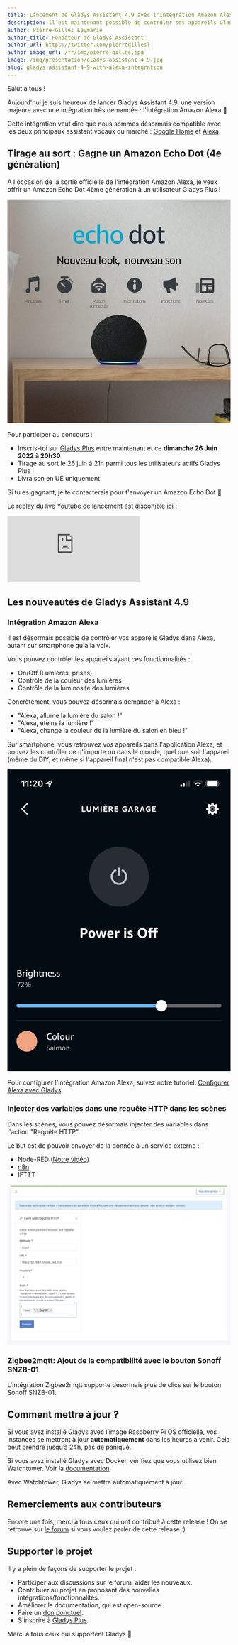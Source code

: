 ```yaml
---
title: Lancement de Gladys Assistant 4.9 avec l'intégration Amazon Alexa !
description: Il est maintenant possible de contrôler ses appareils Gladys Assistant depuis Alexa, à la voix ou sur mobile.
author: Pierre-Gilles Leymarie
author_title: Fondateur de Gladys Assistant
author_url: https://twitter.com/pierregillesl
author_image_url: /fr/img/pierre-gilles.jpg
image: /img/presentation/gladys-assistant-4-9.jpg
slug: gladys-assistant-4-9-with-alexa-integration
---
```


Salut à tous !

Aujourd'hui je suis heureux de lancer Gladys Assistant 4.9, une version majeure avec une intégration très demandée : l'intégration Amazon Alexa 🥳

Cette intégration veut dire que nous sommes désormais compatible avec les deux principaux assistant vocaux du marché : [Google Home](/fr/docs/integrations/google-home) et [Alexa](/fr/docs/integrations/alexa).

## Tirage au sort : Gagne un Amazon Echo Dot (4e génération)

A l'occasion de la sortie officielle de l'intégration Amazon Alexa, je veux offrir un Amazon Echo Dot 4ème génération à un utilisateur Gladys Plus !

![Amazon Echo Dot 4ème génération](../../../static/img/articles/fr/gladys-4-9/amazon-echo-dot.jpg)

Pour participer au concours :

- Inscris-toi sur [Gladys Plus](/fr/plus/) entre maintenant et ce **dimanche 26 Juin 2022 à 20h30**
- Tirage au sort le 26 juin à 21h parmi tous les utilisateurs actifs Gladys Plus !
- Livraison en UE uniquement

Si tu es gagnant, je te contacterais pour t'envoyer un Amazon Echo Dot 🙂

Le replay du live Youtube de lancement est disponible ici :

<div class="youtubeVideoContainerInBlog">
<iframe  src="https://www.youtube.com/embed/Da_AQSQedFg" title="YouTube video player" frameborder="0" allow="accelerometer; autoplay; clipboard-write; encrypted-media; gyroscope; picture-in-picture" allowfullscreen></iframe>
</div>

<!--truncate-->

## Les nouveautés de Gladys Assistant 4.9

### Intégration Amazon Alexa

Il est désormais possible de contrôler vos appareils Gladys dans Alexa, autant sur smartphone qu'à la voix.

Vous pouvez contrôler les appareils ayant ces fonctionnalités :

- On/Off (Lumières, prises)
- Contrôle de la couleur des lumières
- Contrôle de la luminosité des lumières

Concrètement, vous pouvez désormais demander à Alexa :

- "Alexa, allume la lumière du salon !"
- "Alexa, éteins la lumière !"
- "Alexa, change la couleur de la lumière du salon en bleu !"

Sur smartphone, vous retrouvez vos appareils dans l'application Alexa, et pouvez les contrôler de n'importe où dans le monde, quel que soit l'appareil (même du DIY, et même si l'appareil final n'est pas compatible Alexa).

![Amazon Alexa Gladys](../../../static/img/articles/fr/gladys-4-9/alexa.jpg)

Pour configurer l'intégration Amazon Alexa, suivez notre tutoriel: [Configurer Alexa avec Gladys](/fr/docs/integrations/alexa).

### Injecter des variables dans une requête HTTP dans les scènes

Dans les scènes, vous pouvez désormais injecter des variables dans l'action "Requête HTTP".

Le but est de pouvoir envoyer de la donnée à un service externe :

- Node-RED ([Notre vidéo](https://www.youtube.com/watch?v=bpmHzR8_S5g))
- [n8n](https://n8n.io/)
- IFTTT

![Injecter variable requête HTTP scènes](../../../static/img/articles/fr/gladys-4-9/inject-variables-http-request.jpg)

### Zigbee2mqtt: Ajout de la compatibilité avec le bouton Sonoff SNZB-01

L'intégration Zigbee2mqtt supporte désormais plus de clics sur le bouton Sonoff SNZB-01.

## Comment mettre à jour ?

Si vous avez installé Gladys avec l’image Raspberry Pi OS officielle, vos instances se mettront à jour **automatiquement** dans les heures à venir. Cela peut prendre jusqu’à 24h, pas de panique.

Si vous avez installé Gladys avec Docker, vérifiez que vous utilisez bien Watchtower. Voir la [documentation](/fr/docs/installation/docker#mise-à-jour-automatique-avec-watchtower).

Avec Watchtower, Gladys se mettra automatiquement à jour.

## Remerciements aux contributeurs

Encore une fois, merci à tous ceux qui ont contribué à cette release ! On se retrouve sur [le forum](https://community.gladysassistant.com/) si vous voulez parler de cette release :)

## Supporter le projet

Il y a plein de façons de supporter le projet :

- Participer aux discussions sur le forum, aider les nouveaux.
- Contribuer au projet en proposant des nouvelles intégrations/fonctionnalités.
- Améliorer la documentation, qui est open-source.
- Faire un [don ponctuel](https://www.buymeacoffee.com/gladysassistant).
- S'inscrire à [Gladys Plus](/fr/plus).

Merci à tous ceux qui supportent Gladys 🙏

